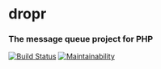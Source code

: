 # dropr
### The message queue project for PHP

[![Build Status](https://travis-ci.org/cubosinternet/dropr.svg?branch=master)](https://travis-ci.org/cubosinternet/dropr)
[![Maintainability](https://api.codeclimate.com/v1/badges/e22ccd6a08676ac3e4a8/maintainability)](https://codeclimate.com/github/cubosinternet/dropr/maintainability)
